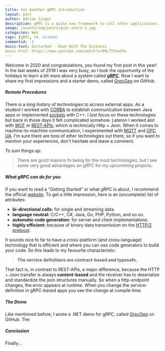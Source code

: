 ```yaml
---
title: Yet Another gRPC Introduction
layout: post
author: Adrian Singer
description: gRPC is a quite new framework to call other applications. Find out how to use it in a .NET environment.
image: /assets/img/posts/grpc-intro-1.jpg
categories: Web
tags: [gRPC, C#, GitHub]
commentid: -1
music-text: Disturbed - Down With The Sickness
music-href: https://www.youtube.com/watch?v=09LTT0xwdfw
---
```


Welcome in 2020 and congratulations, you found my first post in this year! <i class="mdi mdi-emoticon-outline" style="font-size: inherit"></i> In the last weeks of 2019 I was very busy, so I took the opportunity of the holidays to learn a bit more about a system called **[gRPC](https://grpc.io/)**. Now I want to share my first impressions and a starter demo, called [GrpcGeo](https://github.com/adriansinger87/GrpcGeo) on GitHub.

##### Remote Procedures

There is a long history of technologies to access external apps. As a student I worked with [CORBA](https://docs.oracle.com/javase/7/docs/technotes/guides/idl/corba.html) to establish communication between Java apps or implemented [sockets](https://docs.microsoft.com/en-us/windows/win32/winsock/complete-client-code) with C++. I lost focus on these technologies but back in those days it felt complicated somehow. Lateron I worked alot with [WCF](https://docs.microsoft.com/en-us/dotnet/framework/wcf/whats-wcf) or [REST-APIs](https://dotnet.microsoft.com/apps/aspnet/apis), which is technically Http + Json. 
When it comes to machine-to-machine communication, I experimented with [MQTT](http://mqtt.org/) and [OPC UA](https://github.com/OPCFoundation/UA-.NETStandard). I'm sure there are tons of other technologies out there, so if you want to mention your experiences, don't hesitate and leave a comment.

To sum things up: 
> There are good reasons fo being for the most technologies, but I see some very good advantages on gRPC for my upcomming projects.

##### What gRPC can do for you

If you want to read a "Getting Started" or what gRPC is about, I recommend the official [website](https://grpc.io/). To get a little impression, here is an (uncomplete) list of attributes:

<ul class="ul-md">
    <li><b>bi-directional calls:</b> for single and streaming data.</li>
    <li><b>language neutral:</b> C/C++, C#, Java, Go, PHP, Python, and so on.</li>
    <li><b>automatic code generation:</b> for server and client implementations.</li>
    <li><b>highly efficient:</b> because of binary data transmission on the <a href="https://http2.github.io/" target="_blank">HTTP/2 protocol</a>.</li>
</ul>

It sounds nice fo far to have a cross-platform (and cross-language) technology that is efficient and where you can use code generators to build your code. So this leads to my favourite characteristic:
> **The service definitions are contract-based and typesafe.**

That fact is, in contrast to REST-APIs, a major difference, because the HTTP + Json transfer is always **content-based** and the receiver has to deserialize and standardize the json structures manually. So when a http-endpoint changes, the error appears at runtime. When you change the service-definition in gRPC-based apps you see the change at compile time.

##### The Demo

Like mentioned before, I wrote a .NET demo for gRPC, called [GrpcGeo](https://github.com/adriansinger87/GrpcGeo) on GitHub.
The 

##### Conclusion

Finally...